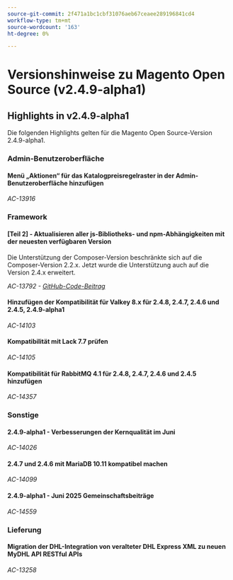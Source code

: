 ```yaml
---
source-git-commit: 2f471a1bc1cbf31076aeb67ceaee289196841cd4
workflow-type: tm+mt
source-wordcount: '163'
ht-degree: 0%

---
```

# Versionshinweise zu Magento Open Source (v2.4.9-alpha1)

## Highlights in v2.4.9-alpha1

Die folgenden Highlights gelten für die Magento Open Source-Version 2.4.9-alpha1.

### Admin-Benutzeroberfläche

#### Menü „Aktionen“ für das Katalogpreisregelraster in der Admin-Benutzeroberfläche hinzufügen

_AC-13916_

### Framework

#### [Teil 2] - Aktualisieren aller js-Bibliotheks- und npm-Abhängigkeiten mit der neuesten verfügbaren Version

Die Unterstützung der Composer-Version beschränkte sich auf die Composer-Version 2.2.x. Jetzt wurde die Unterstützung auch auf die Version 2.4.x erweitert.

_AC-13792 - [GitHub-Code-Beitrag](https://github.com/magento/magento2/commit/19844aa0)_

#### Hinzufügen der Kompatibilität für Valkey 8.x für 2.4.8, 2.4.7, 2.4.6 und 2.4.5, 2.4.9-alpha1

_AC-14103_

#### Kompatibilität mit Lack 7.7 prüfen

_AC-14105_

#### Kompatibilität für RabbitMQ 4.1 für 2.4.8, 2.4.7, 2.4.6 und 2.4.5 hinzufügen

_AC-14357_

### Sonstige

#### 2.4.9-alpha1 - Verbesserungen der Kernqualität im Juni

_AC-14026_

#### 2.4.7 und 2.4.6 mit MariaDB 10.11 kompatibel machen

_AC-14099_

#### 2.4.9-alpha1 - Juni 2025 Gemeinschaftsbeiträge

_AC-14559_

### Lieferung

#### Migration der DHL-Integration von veralteter DHL Express XML zu neuen MyDHL API RESTful APIs

_AC-13258_
